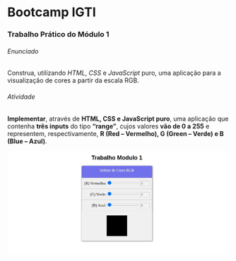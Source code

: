 # Bootcamp IGTI

### Trabalho Prático do Módulo 1



###### Enunciado

Construa, utilizando *HTML*, *CSS* e *JavaScript* puro, uma aplicação para a visualização de cores a partir da escala RGB.

 ###### Atividade

**Implementar**, através de **HTML, CSS e JavaScript puro**, uma aplicação que contenha **três inputs** do tipo **“range”**, cujos valores **vão de 0 a 255** e representem, respectivamente, **R (Red – Vermelho), G (Green – Verde) e B (Blue – Azul)**.

<p float="left">
  <img src="https://raw.githubusercontent.com/Maycon-Rodrigues/seletor-cores-rgb/master/result.jpeg" />
</p>

